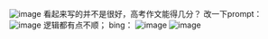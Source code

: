 ![image](https://github.com/jia-heng/puyu-learn/assets/52306276/3cd362fd-d51f-4a82-a52c-5393c1d7588c)
看起来写的并不是很好，高考作文能得几分？
改一下prompt：
![image](https://github.com/jia-heng/puyu-learn/assets/52306276/75132d9a-eafa-41c1-9a29-d2ab8f02fd94)
逻辑都有点不顺；
bing：
![image](https://github.com/jia-heng/puyu-learn/assets/52306276/583295fc-96ad-46a6-8bd0-3a0955e67b26)
![image](https://github.com/jia-heng/puyu-learn/assets/52306276/1962e2a6-2743-4d80-8e3d-552ef533a8de)
